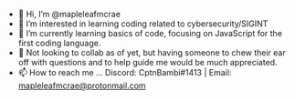 - 👋 Hi, I’m @mapleleafmcrae
- 👀 I’m interested in learning coding related to cybersecurity/SIGINT
- 🌱 I’m currently learning basics of code, focusing on JavaScript for the first coding language.
- 💞️ Not looking to collab as of yet, but having someone to chew their ear off with questions and to help guide me would be much appreciated.
- 📫 How to reach me ... Discord: CptnBambi#1413 | Email: mapleleafmcrae@protonmail.com
<!---
mapleleafmcrae/mapleleafmcrae is a ✨ special ✨ repository because its `README.md` (this file) appears on your GitHub profile.
You can click the Preview link to take a look at your changes.
--->
